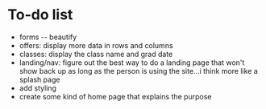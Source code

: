 # To-do list

- forms -- beautify
- offers: display more data in rows and columns
- classes: display the class name and grad date
- landing/nav: figure out the best way to do a landing page that won't show back up as long as the person is using the site...i think more like a splash page
- add styling
- create some kind of home page that explains the purpose
